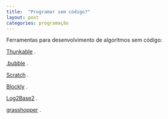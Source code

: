 ```yaml
---
title:  "Programar sem código?"
layout: post
categories: programação
---
```


Ferramentas para desenvolvimento de algoritmos sem código: 


[Thunkable][lk1] .  

[.bubble][lk2] .   

[Scratch][lk3] .  

[Blockly][lk4] .  

[Log2Base2][lk5] .  

[grasshopper][lk6] .  

[lk1]: https://thunkable.com/#/ 
[lk2]: https://bubble.io/ 
[lk3]: https://scratch.mit.edu/ 
[lk4]: https://developers.google.com/blockly 
[lk5]: https://log2base2.com 
[lk6]: https://grasshopper.app/pt_br/ 
